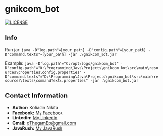 # gnikcom_bot

[![LICENSE](https://img.shields.io/badge/LICENSE-Apache%202.0-blue.svg)](LICENSE)

## Info

Run jar: `java -D"log.path"=[your_path] -D"config.path"=[your_path] -D"command.texts"=[your_path] -jar .\gnikcom_bot.jar`

Example: `java -D"log.path"="C:/opt/logs/gnikcom_bot" -D"config.path"="D:\Programming\Java\Projects\gnikcom_bot\src\main\resources\properties\config.properties" -D"command.texts"="D:\Programming\Java\Projects\gnikcom_bot\src\main\resources\texts\commandTexts.properties" -jar .\gnikcom_bot.jar`

## Contact Information
* **Author:** Koliadin Nikita
* **Facebook:** [My Facebook](https://www.facebook.com/koliadin.nikita)
* **LinkedIn:** [My LinkedIn](https://www.linkedin.com/in/nikita-koliadin-b24361174/)
* **Gmail:** qThegamEp@gmail.com
* **JavaRush:** [My JavaRush](https://javarush.ru/users/1324097)
